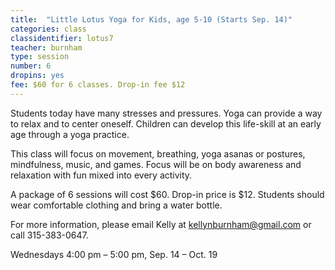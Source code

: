 ```yaml
---
title:  "Little Lotus Yoga for Kids, age 5-10 (Starts Sep. 14)"
categories: class
classidentifier: lotus7
teacher: burnham
type: session
number: 6
dropins: yes
fee: $60 for 6 classes. Drop-in fee $12
---
```

Students today have many stresses and pressures. Yoga can provide a way to relax and to center oneself. Children can develop this life-skill at an early age through a yoga practice.

This class will focus on movement, breathing, yoga asanas or postures, mindfulness, music, and games. Focus will be on body awareness and relaxation with fun mixed into every activity.  

A package of 6 sessions will cost $60. Drop-in price is $12. Students should wear comfortable clothing and bring a water bottle.

For more information, please email Kelly at
<a href="mailto:kellynburnham@gmail.com">kellynburnham@gmail.com</a> or call 315-383-0647.

Wednesdays 4:00 pm – 5:00 pm, Sep. 14 – Oct. 19

